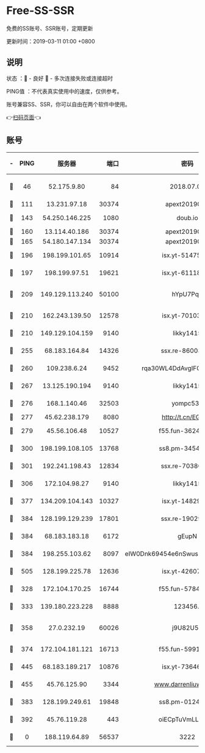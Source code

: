 # Free-SS-SSR

免费的SS账号、SSR账号，定期更新

更新时间：2019-03-11 01:00 +0800

## 说明

状态     ：🙂 - 良好 🙁 - 多次连接失败或连接超时

PING值   ：不代表真实使用中的速度，仅供参考。

账号兼容SS、SSR，你可以自由在两个软件中使用。

👉[扫码页面](https://liesauer.github.io/Free-SS-SSR/)👈

## 账号

|-|PING|服务器|端口|密码|加密方式|区域|
|:----:|:----:|:-----:|-----:|:----:|:----:|:----:|
|🙂|46|52.175.9.80|84|2018.07.07|chacha20-ietf-poly1305|HK|
|🙂|111|13.231.97.18|30374|apext2019006|chacha20|JP|
|🙂|143|54.250.146.225|1080|doub.io|aes-256-cfb|JP|
|🙂|160|13.114.40.186|30374|apext2019006|chacha20|JP|
|🙂|165|54.180.147.134|30374|apext2019006|chacha20|KR|
|🙂|196|198.199.101.65|10914|isx.yt-51475451|aes-256-cfb|US|
|🙂|197|198.199.97.51|19621|isx.yt-61118042|aes-256-cfb|US|
|🙂|209|149.129.113.240|50100|hYpU7PqP|chacha20-ietf-poly1305|CN|
|🙂|210|162.243.139.50|12578|isx.yt-70103288|aes-256-cfb|US|
|🙂|210|149.129.104.159|9140|likky1415|aes-256-cfb|HK|
|🙂|255|68.183.164.84|14326|ssx.re-86003792|aes-256-cfb|US|
|🙂|260|109.238.6.24|9452|rqa30WL4DdAvgIFG6Fs3znzTa|aes-256-cfb|FR|
|🙂|267|13.125.190.194|9140|likky1415|aes-256-cfb|KR|
|🙂|276|168.1.140.46|32503|yompc535|aes-256-cfb|AU|
|🙂|277|45.62.238.179|8080|http://t.cn/EGJIyrl|rc4-md5|CA|
|🙂|279|45.56.106.48|10527|f55.fun-36242266|aes-256-cfb|US|
|🙂|300|198.199.108.105|13768|ss8.pm-34548033|aes-256-cfb|US|
|🙂|301|192.241.198.43|12834|ssx.re-70380369|aes-256-cfb|US|
|🙂|306|172.104.98.27|9140|likky1415|aes-256-cfb|JP|
|🙂|377|134.209.104.143|10327|isx.yt-14829527|aes-256-cfb|SG|
|🙂|384|128.199.129.239|17801|ssx.re-19029637|aes-256-cfb|SG|
|🙂|384|68.183.183.18|6172|gEupN|aes-256-cfb|SG|
|🙂|384|198.255.103.62|8097|eIW0Dnk69454e6nSwuspv9DmS201tQ0D|aes-256-cfb|US|
|🙂|505|128.199.225.78|12636|isx.yt-42607822|aes-256-cfb|SG|
|🙂|328|172.104.170.25|16744|f55.fun-57847062|aes-256-cfb|SG|
|🙂|333|139.180.223.228|8888|123456..|aes-256-cfb|JP|
|🙂|358|27.0.232.19|60026|j9U82U53|xchacha20-ietf-poly1305|HK|
|🙂|374|172.104.181.121|16713|f55.fun-59911969|aes-256-cfb|SG|
|🙂|445|68.183.189.217|10876|isx.yt-73646645|aes-256-cfb|SG|
|🙂|455|45.76.125.90|3344|www.darrenliuwei.com|aes-256-cfb|AU|
|🙁|383|128.199.249.61|19848|ss8.pm-01244950|aes-256-cfb|SG|
|🙁|392|45.76.119.28|443|oiECpTuVmLLxk4Ts|aes-256-cfb|AU|
|🙁|0|188.119.64.89|56537|3222|aes-256-cfb|RU|
